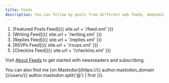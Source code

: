 ```yaml
---
title: Feeds
description: You can follow my posts from different web feeds, depending on what content you'd like to see.
---
```


1. [Featured Posts Feed]({{ site.url + '/feed.xml' }})
2. [Writing Feed]({{ site.url + '/writing.xml' }})
3. [Replies Feed]({{ site.url + '/replies.xml' }})
4. [RSVPs Feed]({{ site.url + '/rsvps.xml' }})
5. [Checkins Feed]({{ site.url + '/checkins.xml' }})

Visit [About Feeds](https://aboutfeeds.com/) to get started with newsreaders and subscribing.

You can also find me [on Mastodon](https://{{ author.mastodon_domain }}/users/{{ author.mastodon.split('@') | first }}).

